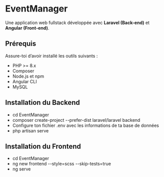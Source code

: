 # EventManager
Une application web fullstack développée avec **Laravel (Back-end)** et **Angular (Front-end)**.

## Prérequis

Assure-toi d’avoir installé les outils suivants :

- PHP >= 8.x
- Composer
- Node.js et npm
- Angular CLI
- MySQL

##  Installation du Backend
- cd EventManager
- composer create-project --prefer-dist laravel/laravel backend
- Configure ton fichier .env avec les informations de ta base de données 
- php artisan serve

##  Installation du Frontend
- cd EventManager
- ng new frontend --style=scss --skip-tests=true
- ng serve

